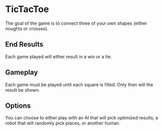 # TicTacToe

The goal of the game is to connect three of your own shapes (either noughts or crosses). 

## End Results
Each game played will either result in a win or a tie.

## Gameplay
Each game must be played until each square is filled. Only then will the result be shown.

## Options
You can choose to either play with an AI that will pick optimized results, a robot that will randomly pick places, or another human. 


